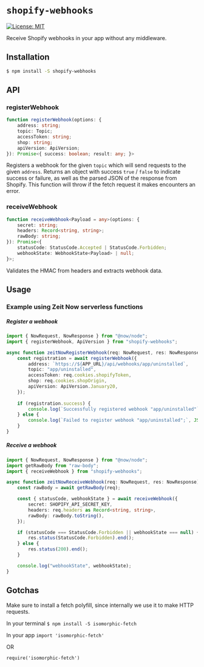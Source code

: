 # `shopify-webhooks`

[![License: MIT](https://img.shields.io/badge/License-MIT-green.svg)](LICENSE.md)

Receive Shopify webhooks in your app without any middleware.

## Installation

```bash
$ npm install -S shopify-webhooks
```

## API

### registerWebhook

```typescript
function registerWebhook(options: {
	address: string;
	topic: Topic;
	accessToken: string;
	shop: string;
	apiVersion: ApiVersion;
}): Promise<{ success: boolean; result: any; }>
```

Registers a webhook for the given `topic` which will send requests to the given `address`. Returns an object with success `true` / `false` to indicate success or failure, as well as the parsed JSON of the response from Shopify. This function will throw if the fetch request it makes encounters an error.

### receiveWebhook

```typescript
function receiveWebhook<Payload = any>(options: {
    secret: string;
    headers: Record<string, string>;
    rawBody: string;
}): Promise<{
	statusCode: StatusCode.Accepted | StatusCode.Forbidden;
	webhookState: WebhookState<Payload> | null;
}>;
```

Validates the HMAC from headers and extracts webhook data.

## Usage

### Example using Zeit Now serverless functions

##### Register a webhook

```typescript
import { NowRequest, NowResponse } from "@now/node";
import { registerWebhook, ApiVersion } from "shopify-webhooks";

async function zeitNowRegisterWebhook(req: NowRequest, res: NowResponse) {
    const registration = await registerWebhook({
        address: `https://${APP_URL}/api/webhooks/app/uninstalled`,
        topic: "app/uninstalled",
        accessToken: req.cookies.shopifyToken,
        shop: req.cookies.shopOrigin,
        apiVersion: ApiVersion.January20,
    });
    
    if (registration.success) {
        console.log(`Successfully registered webhook "app/uninstalled"`);
    } else {
        console.log(`Failed to register webhook "app/uninstalled";`, JSON.stringify(registration.result, null, 4));
    }
}
```

##### Receive a webhook

```typescript
import { NowRequest, NowResponse } from "@now/node";
import getRawBody from "raw-body";
import { receiveWebhook } from "shopify-webhooks";

async function zeitNowReceiveWebhook(req: NowRequest, res: NowResponse) {
	const rawBody = await getRawBody(req);

	const { statusCode, webhookState } = await receiveWebhook({
		secret: SHOPIFY_API_SECRET_KEY,
		headers: req.headers as Record<string, string>,
		rawBody: rawBody.toString(),
	});

	if (statusCode === StatusCode.Forbidden || webhookState === null) {
		res.status(StatusCode.Forbidden).end();
	} else {
		res.status(200).end();
	}

	console.log("webhookState", webhookState);
}
```

## Gotchas

Make sure to install a fetch polyfill, since internally we use it to make HTTP requests.

In your terminal
`$ npm install -S isomorphic-fetch`

In your app
`import 'isomorphic-fetch'`

OR

`require('isomorphic-fetch')`
